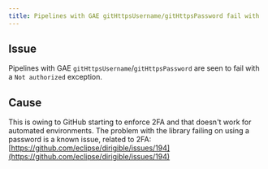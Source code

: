 ```yaml
---
title: Pipelines with GAE gitHttpsUsername/gitHttpsPassword fail with 'Not authorized' Exception
---
```


## Issue
Pipelines with GAE ```gitHttpsUsername```/```gitHttpsPassword``` are seen to fail with a ```Not authorized``` exception. 

## Cause
This is owing to GitHub starting to enforce 2FA and that doesn't work for automated environments. The problem with the library failing on using a password is a known issue, related to 2FA:
[https://github.com/eclipse/dirigible/issues/194](https://github.com/eclipse/dirigible/issues/194)


